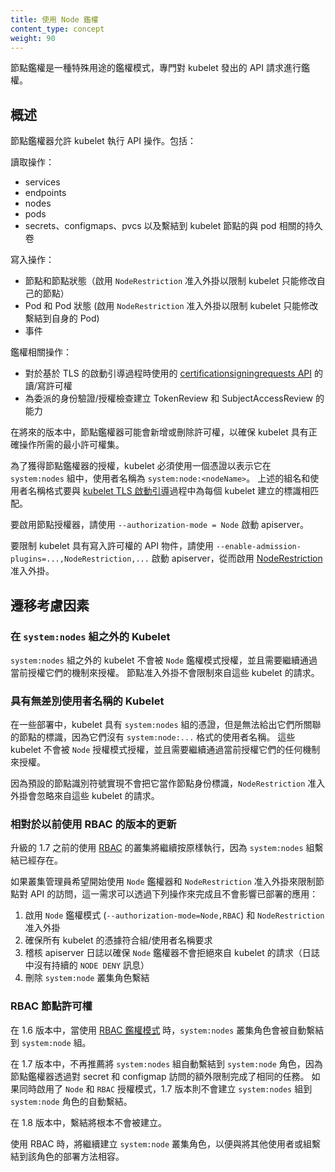 ```yaml
---
title: 使用 Node 鑑權
content_type: concept
weight: 90
---
```

<!--
---
reviewers:
- timstclair
- deads2k
- liggitt
- ericchiang
title: Using Node Authorization
content_type: concept
weight: 90
---
-->

<!-- overview -->
節點鑑權是一種特殊用途的鑑權模式，專門對 kubelet 發出的 API 請求進行鑑權。
<!--
Node authorization is a special-purpose authorization mode that specifically authorizes API requests made by kubelets.
-->


<!-- body -->
## 概述
<!--
## Overview
-->

節點鑑權器允許 kubelet 執行 API 操作。包括：
<!--
The Node authorizer allows a kubelet to perform API operations. This includes:
-->

讀取操作：
<!--
Read operations:
-->

* services
* endpoints
* nodes
* pods
* secrets、configmaps、pvcs 以及繫結到 kubelet 節點的與 pod 相關的持久卷

<!--
* services
* endpoints
* nodes
* pods
* secrets, configmaps, persistent volume claims and persistent volumes related to pods bound to the kubelet's node
-->

寫入操作：
<!--
Write operations:
-->

* 節點和節點狀態（啟用 `NodeRestriction` 准入外掛以限制 kubelet 只能修改自己的節點）
* Pod 和 Pod 狀態 (啟用 `NodeRestriction` 准入外掛以限制 kubelet 只能修改繫結到自身的 Pod)
* 事件

<!--
* nodes and node status (enable the `NodeRestriction` admission plugin to limit a kubelet to modify its own node)
* pods and pod status (enable the `NodeRestriction` admission plugin to limit a kubelet to modify pods bound to itself)
* events
-->

鑑權相關操作：
<!--
Auth-related operations:
-->

* 對於基於 TLS 的啟動引導過程時使用的
  [certificationsigningrequests API](/zh-cn/docs/reference/access-authn-authz/certificate-signing-requests/)
  的讀/寫許可權
* 為委派的身份驗證/授權檢查建立 TokenReview 和 SubjectAccessReview 的能力

<!--
* read/write access to the [CertificateSigningRequests API](/docs/reference/access-authn-authz/certificate-signing-requests/) for TLS bootstrapping
* the ability to create TokenReviews and SubjectAccessReviews for delegated authentication/authorization checks
-->

在將來的版本中，節點鑑權器可能會新增或刪除許可權，以確保 kubelet 具有正確操作所需的最小許可權集。
<!--
In future releases, the node authorizer may add or remove permissions to ensure kubelets
have the minimal set of permissions required to operate correctly.
-->

為了獲得節點鑑權器的授權，kubelet 必須使用一個憑證以表示它在 `system:nodes` 組中，使用者名稱為 `system:node:<nodeName>`。
上述的組名和使用者名稱格式要與 [kubelet TLS 啟動引導](/zh-cn/docs/reference/access-authn-authz/kubelet-tls-bootstrapping/)過程中為每個 kubelet 建立的標識相匹配。
<!--
In order to be authorized by the Node authorizer, kubelets must use a credential that identifies them as
being in the `system:nodes` group, with a username of `system:node:<nodeName>`.
This group and user name format match the identity created for each kubelet as part of
[kubelet TLS bootstrapping](/docs/reference/access-authn-authz/kubelet-tls-bootstrapping/).
-->

要啟用節點授權器，請使用 `--authorization-mode = Node` 啟動 apiserver。
<!--
To enable the Node authorizer, start the apiserver with `--authorization-mode=Node`.
-->

要限制 kubelet 具有寫入許可權的 API 物件，請使用 `--enable-admission-plugins=...,NodeRestriction,...` 啟動 apiserver，從而啟用 [NodeRestriction](/zh-cn/docs/reference/access-authn-authz/admission-controllers#NodeRestriction) 准入外掛。
<!--
To limit the API objects kubelets are able to write, enable the [NodeRestriction](/docs/reference/access-authn-authz/admission-controllers#NodeRestriction) admission plugin by starting the apiserver with `--enable-admission-plugins=...,NodeRestriction,...`
 -->

## 遷移考慮因素
<!--
## Migration considerations
-->

### 在 `system:nodes` 組之外的 Kubelet
<!--
### Kubelets outside the `system:nodes` group
-->

`system:nodes` 組之外的 kubelet 不會被 `Node` 鑑權模式授權，並且需要繼續通過當前授權它們的機制來授權。
節點准入外掛不會限制來自這些 kubelet 的請求。
<!--
Kubelets outside the `system:nodes` group would not be authorized by the `Node` authorization mode,
and would need to continue to be authorized via whatever mechanism currently authorizes them.
The node admission plugin would not restrict requests from these kubelets.
-->

### 具有無差別使用者名稱的 Kubelet
<!--
### Kubelets with undifferentiated usernames
-->

在一些部署中，kubelet 具有 `system:nodes` 組的憑證，但是無法給出它們所關聯的節點的標識，因為它們沒有 `system:node:...` 格式的使用者名稱。
這些 kubelet 不會被 `Node` 授權模式授權，並且需要繼續通過當前授權它們的任何機制來授權。
<!--
In some deployments, kubelets have credentials that place them in the `system:nodes` group,
but do not identify the particular node they are associated with,
because they do not have a username in the `system:node:...` format.
These kubelets would not be authorized by the `Node` authorization mode,
and would need to continue to be authorized via whatever mechanism currently authorizes them.
-->

因為預設的節點識別符號實現不會把它當作節點身份標識，`NodeRestriction` 准入外掛會忽略來自這些 kubelet 的請求。
<!--
The `NodeRestriction` admission plugin would ignore requests from these kubelets,
since the default node identifier implementation would not consider that a node identity.
-->

### 相對於以前使用 RBAC 的版本的更新
<!--
### Upgrades from previous versions using RBAC
-->

升級的 1.7 之前的使用 [RBAC](/zh-cn/docs/reference/access-authn-authz/rbac/) 的叢集將繼續按原樣執行，因為 `system:nodes` 組繫結已經存在。
<!--
Upgraded pre-1.7 clusters using [RBAC](/docs/reference/access-authn-authz/rbac/) will continue functioning as-is because the `system:nodes` group binding will already exist.
-->

如果叢集管理員希望開始使用 `Node` 鑑權器和 `NodeRestriction` 准入外掛來限制節點對 API 的訪問，這一需求可以透過下列操作來完成且不會影響已部署的應用：
<!--
If a cluster admin wishes to start using the `Node` authorizer and `NodeRestriction` admission plugin
to limit node access to the API, that can be done non-disruptively:
 -->

1. 啟用 `Node` 鑑權模式 (`--authorization-mode=Node,RBAC`) 和 `NodeRestriction` 准入外掛
2. 確保所有 kubelet 的憑據符合組/使用者名稱要求
3. 稽核 apiserver 日誌以確保 `Node` 鑑權器不會拒絕來自 kubelet 的請求（日誌中沒有持續的 `NODE DENY` 訊息）
4. 刪除 `system:node` 叢集角色繫結
<!--
1. Enable the `Node` authorization mode (`--authorization-mode=Node,RBAC`) and the `NodeRestriction` admission plugin
2. Ensure all kubelets' credentials conform to the group/username requirements
3. Audit apiserver logs to ensure the `Node` authorizer is not rejecting requests from kubelets (no persistent `NODE DENY` messages logged)
4. Delete the `system:node` cluster role binding
-->

### RBAC 節點許可權
<!--
### RBAC Node Permissions
-->

在 1.6 版本中，當使用 [RBAC 鑑權模式](/zh-cn/docs/reference/access-authn-authz/rbac/) 時，`system:nodes` 叢集角色會被自動繫結到 `system:node` 組。
<!--
In 1.6, the `system:node` cluster role was automatically bound to the `system:nodes` group when using the [RBAC Authorization mode](/docs/reference/access-authn-authz/rbac/).
-->

在 1.7 版本中，不再推薦將 `system:nodes` 組自動繫結到 `system:node` 角色，因為節點鑑權器透過對 secret 和 configmap 訪問的額外限制完成了相同的任務。
如果同時啟用了 `Node` 和 `RBAC` 授權模式，1.7 版本則不會建立 `system:nodes` 組到 `system:node` 角色的自動繫結。
<!--
In 1.7, the automatic binding of the `system:nodes` group to the `system:node` role is deprecated
because the node authorizer accomplishes the same purpose with the benefit of additional restrictions
on secret and configmap access. If the `Node` and `RBAC` authorization modes are both enabled,
the automatic binding of the `system:nodes` group to the `system:node` role is not created in 1.7.
-->

在 1.8 版本中，繫結將根本不會被建立。
<!--
In 1.8, the binding will not be created at all.
-->

使用 RBAC 時，將繼續建立 `system:node` 叢集角色，以便與將其他使用者或組繫結到該角色的部署方法相容。
<!--
When using RBAC, the `system:node` cluster role will continue to be created,
for compatibility with deployment methods that bind other users or groups to that role.
-->
